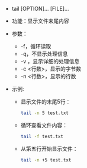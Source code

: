  

-  tail  [OPTION]... [FILE]...
   
   

- 功能：显示文件末尾内容

  

- 参数：

  - -f，循环读取
  - -q，不显示处理信息
  - -v ，显示详细的处理信息
  - -c <行数>，显示的字节数
  - -n <行数>，显示的行数
  
  
  
- 示例:

  - 显示文件的末尾5行：

    ```bash
    tail -n 5 test.txt
    ```
    
  - 循环查看文件内容：
    
    ```bash
    tail -f test.txt
    ```
    
  - 从第五行开始显示文件：
    
    ```bash
    tail -n +5 test.txt
    ```

